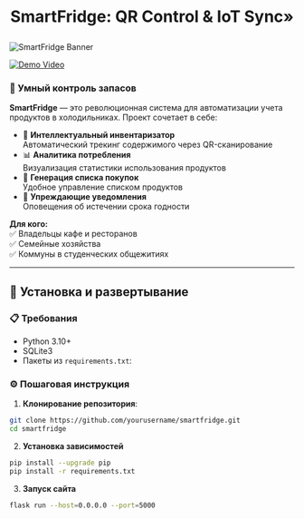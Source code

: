 # **<p align="center">SmartFridge: QR Control & IoT Sync»</p>**

![SmartFridge Banner](static/images/fridge-banner.png)  

[![Demo Video](https://img.shields.io/badge/🎥-Watch%20Demo-red)](https://example.com/demo-video)

### 🌟 Умный контроль запасов
**SmartFridge** — это революционная система для автоматизации учета продуктов в холодильниках. Проект сочетает в себе:
- 🧺 **Интеллектуальный инвентаризатор**  
  Автоматический трекинг содержимого через QR-сканирование
- 📊 **Аналитика потребления**  
  Визуализация статистики использования продуктов
- 🛒 **Генерация списка покупок**  
  Удобное управление списком продуктов
- 🔔 **Упреждающие уведомления**  
  Оповещения об истечении срока годности

**Для кого:**  
✅ Владельцы кафе и ресторанов  
✅ Семейные хозяйства  
✅ Коммуны в студенческих общежитиях  

---

## 🚀 Установка и развертывание

### 📋 Требования
- Python 3.10+
- SQLite3
- Пакеты из `requirements.txt`:
  

### ⚙️ Пошаговая инструкция

1. **Клонирование репозитория**:
 ```bash
 git clone https://github.com/yourusername/smartfridge.git
 cd smartfridge
 ```
2. **Установка зависимостей**
 ```bash
 pip install --upgrade pip
 pip install -r requirements.txt
 ```
3. **Запуск сайта**
 ```bash
 flask run --host=0.0.0.0 --port=5000
 ```